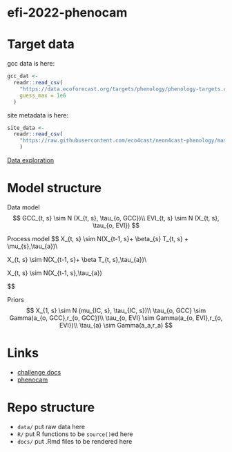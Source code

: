 
# efi-2022-phenocam

<!-- badges: start -->
<!-- badges: end -->

# Target data

gcc data is here:

```r
gcc_dat <- 
  readr::read_csv(
    "https://data.ecoforecast.org/targets/phenology/phenology-targets.csv.gz",
    guess_max = 1e6
  )

```

site metadata is here:

```r
site_data <- 
  readr::read_csv(
    "https://raw.githubusercontent.com/eco4cast/neon4cast-phenology/master/Phenology_NEON_Field_Site_Metadata_20210928.csv"
    )

```

[Data exploration](docs/EDA.md)

# Model structure

Data model
$$
GCC_{t, s} \sim N (X_{t, s}, \tau_{o, GCC})\\
EVI_{t, s} \sim N (X_{t, s}, \tau_{o, EVI})
$$

Process model
$$
X_{t, s} \sim N(X_{t-1, s}+ \beta_{s} T_{t, s} + \mu_{s},\tau_{a})\\

X_{t, s} \sim N(X_{t-1, s}+ \beta T_{t, s},\tau_{a})\\

X_{t, s} \sim N(X_{t-1, s},\tau_{a})

$$


Priors
$$
X_{1, s} \sim N (mu_{IC, s}, \tau_{IC, s})\\
\tau_{o, GCC} \sim Gamma(a_{o, GCC},r_{o, GCC})\\
\tau_{o, EVI} \sim Gamma(a_{o, EVI},r_{o, EVI})\\
\tau_{a} \sim Gamma(a_a,r_a)
$$


# Links

- [challenge docs](https://projects.ecoforecast.org/neon4cast-docs/theme-phenology.html)
- [phenocam](https://phenocam.sr.unh.edu/webcam/)

# Repo structure

- `data/` put raw data here
- `R/` put R functions to be `source()`ed here
- `docs/` put .Rmd files to be rendered here
